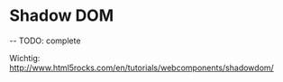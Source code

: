 # Shadow DOM

-- TODO: complete

Wichtig: http://www.html5rocks.com/en/tutorials/webcomponents/shadowdom/
